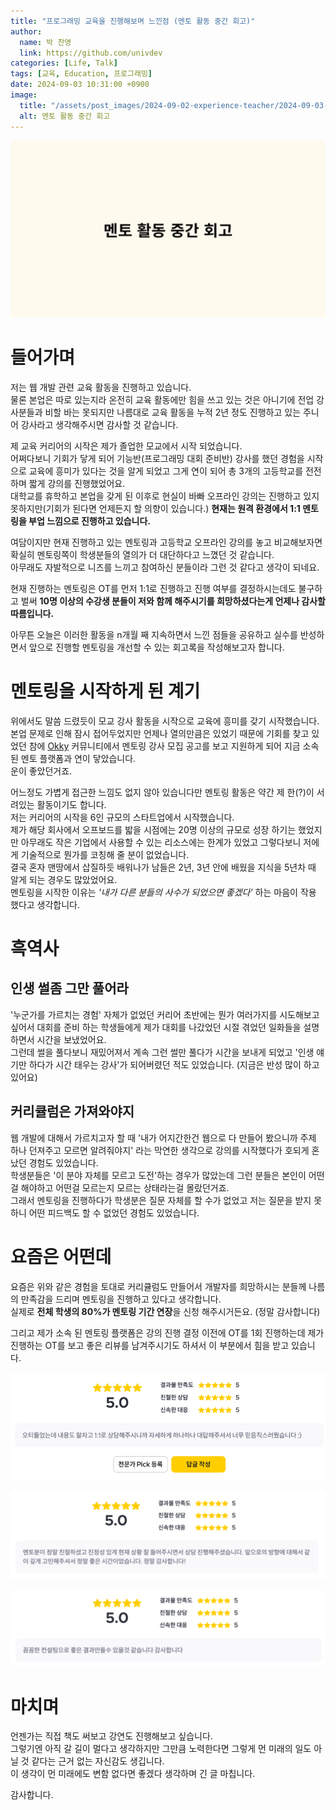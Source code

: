 ```yaml
---
title: "프로그래밍 교육을 진행해보며 느낀점 (멘토 활동 중간 회고)"
author:
  name: 박 찬영
  link: https://github.com/univdev
categories: [Life, Talk]
tags: [교육, Education, 프로그래밍]
date: 2024-09-03 10:31:00 +0900
image:
  title: "/assets/post_images/2024-09-02-experience-teacher/2024-09-03-10-12-40.png"
  alt: 멘토 활동 중간 회고
---
```

![멘토 활동 중간 회고](/assets/post_images/2024-09-02-experience-teacher/2024-09-03-10-12-40.png)

# 들어가며
저는 웹 개발 관련 교육 활동을 진행하고 있습니다.  
물론 본업은 따로 있는지라 온전히 교육 활동에만 힘을 쓰고 있는 것은 아니기에 전업 강사분들과 비할 바는 못되지만 나름대로 교육 활동을 누적 2년 정도 진행하고 있는 주니어 강사라고 생각해주시면 감사할 것 같습니다.

제 교육 커리어의 시작은 제가 졸업한 모교에서 시작 되었습니다.  
어쩌다보니 기회가 닿게 되어 기능반(프로그래밍 대회 준비반) 강사를 했던 경험을 시작으로 교육에 흥미가 있다는 것을 알게 되었고 그게 연이 되어 총 3개의 고등학교를 전전하며 짧게 강의를 진행했었어요.  
대학교를 휴학하고 본업을 갖게 된 이후로 현실이 바빠 오프라인 강의는 진행하고 있지 못하지만(기회가 된다면 언제든지 할 의향이 있습니다.) **현재는 원격 환경에서 1:1 멘토링을 부업 느낌으로 진행하고 있습니다.**

여담이지만 현재 진행하고 있는 멘토링과 고등학교 오프라인 강의를 놓고 비교해보자면 확실히 멘토링쪽이 학생분들의 열의가 더 대단하다고 느꼈던 것 같습니다.  
아무래도 자발적으로 니즈를 느끼고 참여하신 분들이라 그런 것 같다고 생각이 되네요.

현재 진행하는 멘토링은 OT를 먼저 1:1로 진행하고 진행 여부를 결정하시는데도 불구하고 벌써 **10명 이상의 수강생 분들이 저와 함께 해주시기를 희망하셨다는게 언제나 감사할 따름입니다.**  

아무튼 오늘은 이러한 활동을 n개월 째 지속하면서 느낀 점들을 공유하고 실수를 반성하면서 앞으로 진행할 멘토링을 개선할 수 있는 회고록을 작성해보고자 합니다.

# 멘토링을 시작하게 된 계기
위에서도 말씀 드렸듯이 모교 강사 활동을 시작으로 교육에 흥미를 갖기 시작했습니다.  
본업 문제로 인해 잠시 접어두었지만 언제나 열의만큼은 있었기 때문에 기회를 찾고 있었던 참에 [Okky](https://okky.kr/) 커뮤니티에서 멘토링 강사 모집 공고를 보고 지원하게 되어 지금 소속 된 멘토 플랫폼과 연이 닿았습니다.  
운이 좋았던거죠.

어느정도 가볍게 접근한 느낌도 없지 않아 있습니다만 멘토링 활동은 약간 제 한(?)이 서려있는 활동이기도 합니다.  
저는 커리어의 시작을 6인 규모의 스타트업에서 시작했습니다.  
제가 해당 회사에서 오프보드를 밟을 시점에는 20명 이상의 규모로 성장 하기는 했었지만 아무래도 작은 기업에서 사용할 수 있는 리소스에는 한계가 있었고 그렇다보니 저에게 기술적으로 뭔가를 코칭해 줄 분이 없었습니다.  
결국 혼자 맨땅에서 삽질하듯 배워나가 남들은 2년, 3년 안에 배웠을 지식을 5년차 때 알게 되는 경우도 많았었어요.  
멘토링을 시작한 이유는 *'내가 다른 분들의 사수가 되었으면 좋겠다'* 하는 마음이 작용 했다고 생각합니다.

# 흑역사
## 인생 썰좀 그만 풀어라
'누군가를 가르치는 경험' 자체가 없었던 커리어 초반에는 뭔가 여러가지를 시도해보고 싶어서 대회를 준비 하는 학생들에게 제가 대회를 나갔었던 시절 겪었던 일화들을 설명하면서 시간을 보냈었어요.  
그런데 썰을 풀다보니 재밌어져서 계속 그런 썰만 풀다가 시간을 보내게 되었고 '인생 얘기만 하다가 시간 태우는 강사'가 되어버렸던 적도 있었습니다. (지금은 반성 많이 하고 있어요)

## 커리큘럼은 가져와야지
웹 개발에 대해서 가르치고자 할 때 '내가 어지간한건 웹으로 다 만들어 봤으니까 주제 하나 던져주고 모르면 알려줘야지' 라는 막연한 생각으로 강의를 시작했다가 호되게 혼났던 경험도 있었습니다.  
학생분들은 '이 분야 자체를 모르고 도전'하는 경우가 많았는데 그런 분들은 본인이 어떤걸 해야하고 어떤걸 모르는지 모르는 상태라는걸 몰랐던거죠.  
그래서 멘토링을 진행하다가 학생분은 질문 자체를 할 수가 없었고 저는 질문을 받지 못하니 어떤 피드백도 할 수 없었던 경험도 있었습니다.

# 요즘은 어떤데
요즘은 위와 같은 경험을 토대로 커리큘럼도 만들어서 개발자를 희망하시는 분들께 나름의 만족감을 드리며 멘토링을 진행하고 있다고 생각합니다.  
실제로 **전체 학생의 80%가 멘토링 기간 연장**을 신청 해주시거든요. (정말 감사합니다)

그리고 제가 소속 된 멘토링 플랫폼은 강의 진행 결정 이전에 OT를 1회 진행하는데 제가 진행하는 OT를 보고 좋은 리뷰를 남겨주시기도 하셔서 이 부분에서 힘을 받고 있습니다.

![후기 1](/assets/post_images/2024-09-02-experience-teacher/2024-09-02-13-39-22.png)

![후기 2](/assets/post_images/2024-09-02-experience-teacher/2024-09-02-13-40-05.png)

![후기 3](/assets/post_images/2024-09-02-experience-teacher/2024-09-02-13-41-20.png)

# 마치며
언젠가는 직접 책도 써보고 강연도 진행해보고 싶습니다.  
그렇기엔 아직 갈 길이 멀다고 생각하지만 그만큼 노력한다면 그렇게 먼 미래의 일도 아닐 것 같다는 근거 없는 자신감도 생깁니다.  
이 생각이 먼 미래에도 변함 없다면 좋겠다 생각하며 긴 글 마칩니다.

감사합니다.
